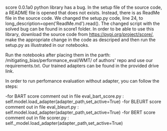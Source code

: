 score 0.0.1a0 python library has a bug. In the setup file of the source code, a README file is opened that does not exists. Instead, there is as ReadMe file in the source code. We changed the setup.py code, line 24, to long_description=open('ReadMe.md').read(). The changed script with the solved bug can be found in score1 folder. In order to be able to use this library, download the source code from https://pypi.org/project/score/, make the appropriate change in the code as descriped and then run the setup.py as illustrated in our notebooks.

Run the notebooks after placing them in the parth: /mitigating_bias/performance_eval/WMT/ of authors' repo and use our requirements.txt. Our trained adapters can be found in the provided drive link.

In order to run perfomance evaluation without adapter, you can follow the steps:

  -for BART score comment out in file eval_bart_score.py : self.model.load_adapter(adapter_path,set_active=True)
  -for BLEURT score comment out in file  eval_bleurt.py : self.model.load_adapter(adapter_path,set_active=True)
  -for BERT score comment out in file scorer.py : self._model.load_adapter(adapter_path,set_active=True)
